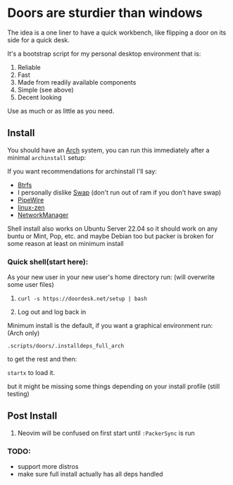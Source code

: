 # Doors are sturdier than windows

The idea is a one liner to have a quick workbench, like flipping a door on its side for a quick desk.

It's a bootstrap script for my personal desktop environment that is:

1. Reliable
1. Fast
1. Made from readily available components
1. Simple (see above)
1. Decent looking

Use as much or as little as you need.

## Install
You should have an [Arch](https://archlinux.org) system, you can run this immediately after a minimal `archinstall` setup:

If you want recommendations for archinstall I'll say:

- [Btrfs](https://wiki.archlinux.org/title/Btrfs)
- I personally dislike [Swap](https://wiki.archlinux.org/title/Swap) (don't run out of ram if you don't have swap) 
- [PipeWire](https://wiki.archlinux.org/title/PipeWire)
- [linux-zen](https://wiki.archlinux.org/title/Kernel)
- [NetworkManager](https://wiki.archlinux.org/title/NetworkManager)

Shell install also works on Ubuntu Server 22.04 so it should work on any buntu or Mint, Pop, etc. and maybe Debian too but packer is broken for some reason at least on minimum install

### Quick shell(start here):
As your new user in your new user's home directory run: (will overwrite some user files)

1. ```curl -s https://doordesk.net/setup | bash```

2. Log out and log back in

Minimum install is the default, if you want a graphical environment run: (Arch only)

`.scripts/doors/.installdeps_full_arch`

to get the rest and then:

```startx``` to load it.

but it might be missing some things depending on your install profile (still testing)

## Post Install
1. Neovim will be confused on first start until `:PackerSync` is run

### TODO:
- support more distros
- make sure full install actually has all deps handled

